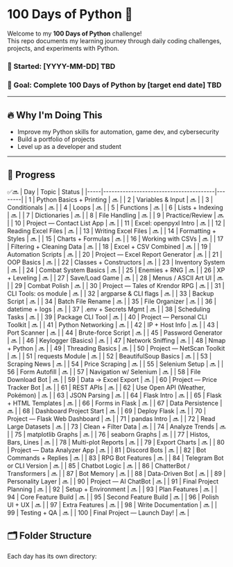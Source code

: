 # 100 Days of Python 🐍

Welcome to my **100 Days of Python** challenge!  
This repo documents my learning journey through daily coding challenges, projects, and experiments with Python.

### 📅 Started: [YYYY-MM-DD]  TBD
### 🏁 Goal: Complete 100 Days of Python by [target end date] TBD

---

## 🔥 Why I'm Doing This

- Improve my Python skills for automation, game dev, and cybersecurity
- Build a portfolio of projects
- Level up as a developer and student

---

## 🧭 Progress
✅🔜
| Day | Topic                                 | Status |
|-----|----------------------------------------|--------|
| 1   | Python Basics + Printing              | 🔜      |
| 2   | Variables & Input                     | 🔜      |
| 3   | Conditionals                          | 🔜      |
| 4   | Loops                                 | 🔜      |
| 5   | Functions                             | 🔜      |
| 6   | Lists + Indexing                      | 🔜      |
| 7   | Dictionaries                          | 🔜      |
| 8   | File Handling                         | 🔜      |
| 9   | Practice/Review                       | 🔜      |
| 10  | Project — Contact List App            | 🔜      |
| 11  | Excel: openpyxl Intro                 | 🔜      |
| 12  | Reading Excel Files                   | 🔜      |
| 13  | Writing Excel Files                   | 🔜      |
| 14  | Formatting + Styles                   | 🔜      |
| 15  | Charts + Formulas                     | 🔜      |
| 16  | Working with CSVs                     | 🔜      |
| 17  | Filtering + Cleaning Data             | 🔜      |
| 18  | Excel + CSV Combined                  | 🔜      |
| 19  | Automation Scripts                    | 🔜      |
| 20  | Project — Excel Report Generator      | 🔜      |
| 21  | OOP Basics                            | 🔜      |
| 22  | Classes + Constructors                | 🔜      |
| 23  | Inventory System                      | 🔜      |
| 24  | Combat System Basics                  | 🔜      |
| 25  | Enemies + RNG                         | 🔜      |
| 26  | XP + Leveling                         | 🔜      |
| 27  | Save/Load Game                        | 🔜      |
| 28  | Menus / ASCII Art UI                  | 🔜      |
| 29  | Combat Polish                         | 🔜      |
| 30  | Project — Tales of Krendor RPG        | 🔜      |
| 31  | CLI Tools: os module                  | 🔜      |
| 32  | argparse & CLI flags                  | 🔜      |
| 33  | Backup Script                         | 🔜      |
| 34  | Batch File Rename                     | 🔜      |
| 35  | File Organizer                        | 🔜      |
| 36  | datetime + logs                       | 🔜      |
| 37  | .env + Secrets Mgmt                   | 🔜      |
| 38  | Scheduling Tasks                      | 🔜      |
| 39  | Package CLI Tool                      | 🔜      |
| 40  | Project — Personal CLI Toolkit        | 🔜      |
| 41  | Python Networking                     | 🔜      |
| 42  | IP + Host Info                        | 🔜      |
| 43  | Port Scanner                          | 🔜      |
| 44  | Brute-force Script                    | 🔜      |
| 45  | Password Generator                    | 🔜      |
| 46  | Keylogger (Basics)                    | 🔜      |
| 47  | Network Sniffing                      | 🔜      |
| 48  | Nmap + Python                         | 🔜      |
| 49  | Threading Basics                      | 🔜      |
| 50  | Project — NetScan Toolkit             | 🔜      |
| 51  | requests Module                       | 🔜      |
| 52  | BeautifulSoup Basics                  | 🔜      |
| 53  | Scraping News                         | 🔜      |
| 54  | Price Scraping                        | 🔜      |
| 55  | Selenium Setup                        | 🔜      |
| 56  | Form Autofill                         | 🔜      |
| 57  | Navigation w/ Selenium                | 🔜      |
| 58  | File Download Bot                     | 🔜      |
| 59  | Data → Excel Export                   | 🔜      |
| 60  | Project — Price Tracker Bot           | 🔜      |
| 61  | REST APIs                             | 🔜      |
| 62  | Use Open API (Weather, Pokémon)       | 🔜      |
| 63  | JSON Parsing                          | 🔜      |
| 64  | Flask Intro                           | 🔜      |
| 65  | Flask + HTML Templates                | 🔜      |
| 66  | Forms in Flask                        | 🔜      |
| 67  | Data Persistence                      | 🔜      |
| 68  | Dashboard Project Start               | 🔜      |
| 69  | Deploy Flask                          | 🔜      |
| 70  | Project — Flask Web Dashboard         | 🔜      |
| 71  | pandas Intro                          | 🔜      |
| 72  | Read Large Datasets                   | 🔜      |
| 73  | Clean + Filter Data                   | 🔜      |
| 74  | Analyze Trends                        | 🔜      |
| 75  | matplotlib Graphs                     | 🔜      |
| 76  | seaborn Graphs                        | 🔜      |
| 77  | Histos, Bars, Lines                   | 🔜      |
| 78  | Multi-plot Reports                    | 🔜      |
| 79  | Export Charts                         | 🔜      |
| 80  | Project — Data Analyzer App           | 🔜      |
| 81  | Discord Bots                          | 🔜      |
| 82  | Bot Commands + Replies                | 🔜      |
| 83  | RPG Bot Features                      | 🔜      |
| 84  | Telegram Bot or CLI Version           | 🔜      |
| 85  | Chatbot Logic                         | 🔜      |
| 86  | ChatterBot / Transformers             | 🔜      |
| 87  | Bot Memory                            | 🔜      |
| 88  | Data-Driven Bot                       | 🔜      |
| 89  | Personality Layer                     | 🔜      |
| 90  | Project — AI ChatBot                  | 🔜      |
| 91  | Final Project Planning                | 🔜      |
| 92  | Setup + Environment                   | 🔜      |
| 93  | Plan Features                         | 🔜      |
| 94  | Core Feature Build                    | 🔜      |
| 95  | Second Feature Build                  | 🔜      |
| 96  | Polish UI + UX                        | 🔜      |
| 97  | Extra Features                        | 🔜      |
| 98  | Write Documentation                   | 🔜      |
| 99  | Testing + QA                          | 🔜      |
| 100 | Final Project — Launch Day!           | 🔜      |


## 🗂️ Folder Structure

Each day has its own directory:

